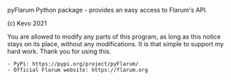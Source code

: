 pyFlarum Python package - provides an easy access to Flarum's API.

(c) Kevo 2021

You are allowed to modify any parts of this program, as long as this
notice stays on its place, without any modifications. It is that simple
to support my hard work. Thank you for using this.

    - PyPi: https://pypi.org/project/pyFlarum/
    - Official Flarum website: https://flarum.org

